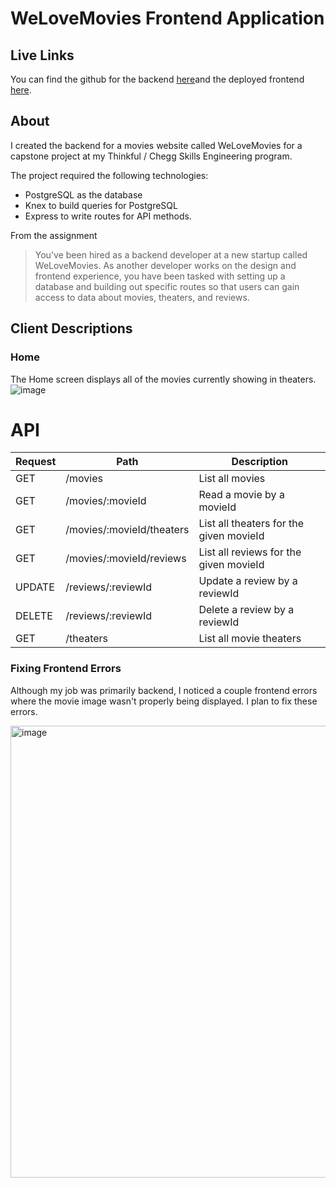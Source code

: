 # WeLoveMovies Frontend Application

## Live Links
You can find the github for the backend [here](https://github.com/clarisse-fong/movies-backend)and the deployed frontend [here](https://movie-frontend-84do.onrender.com/). 

## About
I created the backend for a movies website called WeLoveMovies for a capstone project at my Thinkful / Chegg Skills Engineering program. 

The project required the following technologies: 
* PostgreSQL as the database
* Knex to build queries for PostgreSQL
* Express to write routes for API methods.

From the assignment
> You've been hired as a backend developer at a new startup called WeLoveMovies. As another developer works on the design and frontend experience, you have been tasked with setting up a database and building out specific routes so that users can gain access to data about movies, theaters, and reviews.

## Client Descriptions

### Home
The Home screen displays all of the movies currently showing in theaters. 
![image](https://github.com/clarisse-fong/movies-frontend/assets/52180173/e09f61cb-7361-4f02-ab98-f340ee0ead51)


# API


| Request | Path                                   | Description                                                   |
| ------- | -------------------------------------- | -------------------------------------------------------------|
| GET  | /movies | List all movies |
| GET | /movies/:movieId | Read a movie by a movieId |
| GET | /movies/:movieId/theaters | List all theaters for the given movieId |
| GET | /movies/:movieId/reviews | List all reviews for the given movieId |
| UPDATE | /reviews/:reviewId | Update a review by a reviewId |
| DELETE | /reviews/:reviewId | Delete a review by a reviewId | 
| GET | /theaters | List all movie theaters |


### Fixing Frontend Errors
Although my job was primarily backend, I noticed a couple frontend errors where the movie image wasn't properly being displayed. I plan to fix these errors. 

<img width="723" alt="image" src="https://github.com/clarisse-fong/movies-frontend/assets/52180173/4dd6b309-f021-4168-9630-c8cd249df118">
